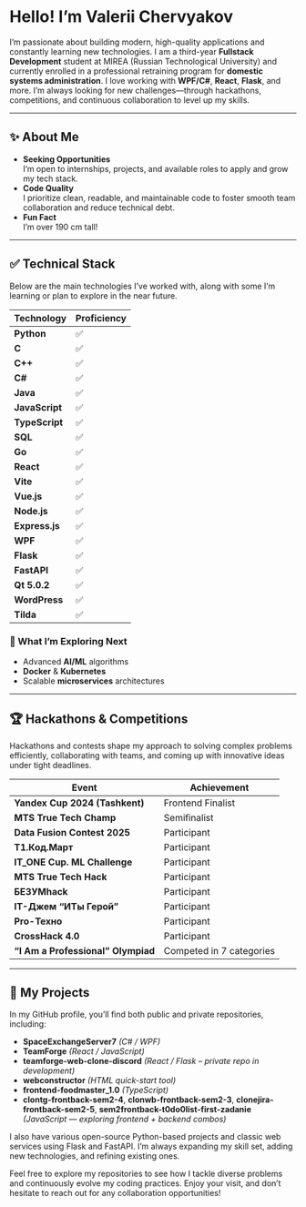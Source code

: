 # Hello! I’m Valerii Chervyakov

I’m passionate about building modern, high-quality applications and constantly learning new technologies. I am a third-year **Fullstack Development** student at MIREA (Russian Technological University) and currently enrolled in a professional retraining program for **domestic systems administration**. I love working with **WPF/C#**, **React**, **Flask**, and more. I’m always looking for new challenges—through hackathons, competitions, and continuous collaboration to level up my skills.

---

## ✨ About Me

- **Seeking Opportunities**  
  I’m open to internships, projects, and available roles to apply and grow my tech stack.  
- **Code Quality**  
  I prioritize clean, readable, and maintainable code to foster smooth team collaboration and reduce technical debt.  
- **Fun Fact**  
  I’m over 190&nbsp;cm tall!

---

## ✅ Technical Stack

Below are the main technologies I’ve worked with, along with some I’m learning or plan to explore in the near future.

| **Technology**      | **Proficiency**          |
|---------------------|--------------------------|
| **Python**          | :white_check_mark:       |
| **C**               | :white_check_mark:       |
| **C++**             | :white_check_mark:       |
| **C#**              | :white_check_mark:       |
| **Java**            | :white_check_mark:       |
| **JavaScript**      | :white_check_mark:       |
| **TypeScript**      | :white_check_mark:       |
| **SQL**             | :white_check_mark:       |
| **Go**              | :white_check_mark:       |
| **React**           | :white_check_mark:       |
| **Vite**            | :white_check_mark:       |
| **Vue.js**          | :white_check_mark:       |
| **Node.js**         | :white_check_mark:       |
| **Express.js**      | :white_check_mark:       |
| **WPF**             | :white_check_mark:       |
| **Flask**           | :white_check_mark:       |
| **FastAPI**         | :white_check_mark:       |
| **Qt 5.0.2**        | :white_check_mark:       |
| **WordPress**       | :white_check_mark:       |
| **Tilda**           | :white_check_mark:       |

### :rocket: What I’m Exploring Next
- Advanced **AI/ML** algorithms  
- **Docker** & **Kubernetes**  
- Scalable **microservices** architectures  

---

## 🏆 Hackathons & Competitions

Hackathons and contests shape my approach to solving complex problems efficiently, collaborating with teams, and coming up with innovative ideas under tight deadlines.

| **Event**                                  | **Achievement**                  |
|-------------------------------------------|----------------------------------|
| **Yandex Cup 2024 (Tashkent)**            | Frontend Finalist                |
| **MTS True Tech Champ**                   | Semifinalist                     |
| **Data Fusion Contest 2025**              | Participant                      |
| **T1.Код.Март**                           | Participant                      |
| **IT_ONE Cup. ML Challenge**              | Participant                      |
| **MTS True Tech Hack**                    | Participant                      |
| **БЕЗУМhack**                             | Participant                      |
| **IT-Джем “ИТы Герой”**                   | Participant                      |
| **Pro-Техно**                             | Participant                      |
| **CrossHack 4.0**                         | Participant                      |
| **“I Am a Professional” Olympiad**        | Competed in 7 categories         |

---

## 🚀 My Projects

In my GitHub profile, you’ll find both public and private repositories, including:

- **SpaceExchangeServer7** *(C# / WPF)*  
- **TeamForge** *(React / JavaScript)*  
- **teamforge-web-clone-discord** *(React / Flask – private repo in development)*  
- **webconstructor** *(HTML quick-start tool)*  
- **frontend-foodmaster_1.0** *(TypeScript)*  
- **clontg-frontback-sem2-4**, **clonwb-frontback-sem2-3**, **clonejira-frontback-sem2-5**, **sem2frontback-t0do0list-first-zadanie** *(JavaScript — exploring frontend + backend combos)*  

I also have various open-source Python-based projects and classic web services using Flask and FastAPI. I’m always expanding my skill set, adding new technologies, and refining existing ones. 

Feel free to explore my repositories to see how I tackle diverse problems and continuously evolve my coding practices. Enjoy your visit, and don’t hesitate to reach out for any collaboration opportunities!
